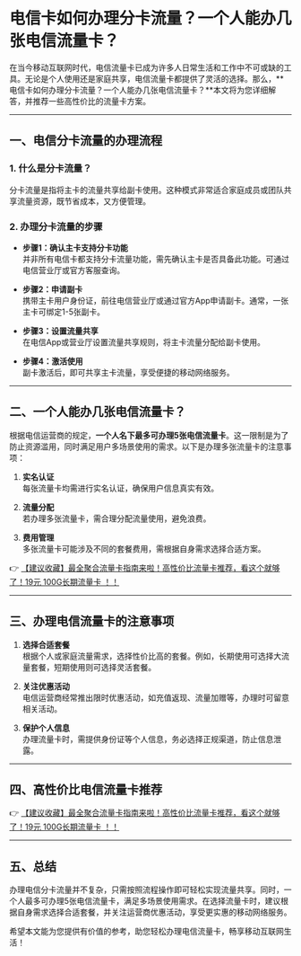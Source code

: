 # 电信卡如何办理分卡流量？一个人能办几张电信流量卡？

在当今移动互联网时代，电信流量卡已成为许多人日常生活和工作中不可或缺的工具。无论是个人使用还是家庭共享，电信流量卡都提供了灵活的选择。那么，**电信卡如何办理分卡流量？一个人能办几张电信流量卡？**本文将为您详细解答，并推荐一些高性价比的流量卡方案。

---

## 一、电信分卡流量的办理流程

### 1. 什么是分卡流量？
分卡流量是指将主卡的流量共享给副卡使用。这种模式非常适合家庭成员或团队共享流量资源，既节省成本，又方便管理。

### 2. 办理分卡流量的步骤
- **步骤1：确认主卡支持分卡功能**  
  并非所有电信卡都支持分卡流量功能，需先确认主卡是否具备此功能。可通过电信营业厅或官方客服查询。
  
- **步骤2：申请副卡**  
  携带主卡用户身份证，前往电信营业厅或通过官方App申请副卡。通常，一张主卡可绑定1-5张副卡。

- **步骤3：设置流量共享**  
  在电信App或营业厅设置流量共享规则，将主卡流量分配给副卡使用。

- **步骤4：激活使用**  
  副卡激活后，即可共享主卡流量，享受便捷的移动网络服务。

---

## 二、一个人能办几张电信流量卡？

根据电信运营商的规定，**一个人名下最多可办理5张电信流量卡**。这一限制是为了防止资源滥用，同时满足用户多场景使用的需求。以下是办理多张流量卡的注意事项：

1. **实名认证**  
   每张流量卡均需进行实名认证，确保用户信息真实有效。

2. **流量分配**  
   若办理多张流量卡，需合理分配流量使用，避免浪费。

3. **费用管理**  
   多张流量卡可能涉及不同的套餐费用，需根据自身需求选择合适方案。

👉 [【建议收藏】最全聚合流量卡指南来啦！高性价比流量卡推荐，看这个就够了！19元 100G长期流量卡 ！！](https://bit.ly/Liuliangka)

---

## 三、办理电信流量卡的注意事项

1. **选择合适套餐**  
   根据个人或家庭流量需求，选择性价比高的套餐。例如，长期使用可选择大流量套餐，短期使用则可选择灵活套餐。

2. **关注优惠活动**  
   电信运营商经常推出限时优惠活动，如充值返现、流量加赠等，办理时可留意相关活动。

3. **保护个人信息**  
   办理流量卡时，需提供身份证等个人信息，务必选择正规渠道，防止信息泄露。

---

## 四、高性价比电信流量卡推荐

👉 [【建议收藏】最全聚合流量卡指南来啦！高性价比流量卡推荐，看这个就够了！19元 100G长期流量卡 ！！](https://bit.ly/Liuliangka)

---

## 五、总结

办理电信分卡流量并不复杂，只需按照流程操作即可轻松实现流量共享。同时，一个人最多可办理5张电信流量卡，满足多场景使用需求。在选择流量卡时，建议根据自身需求选择合适套餐，并关注运营商优惠活动，享受更实惠的移动网络服务。

希望本文能为您提供有价值的参考，助您轻松办理电信流量卡，畅享移动互联网生活！